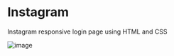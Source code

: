 # Instagram
Instagram responsive login page using HTML and CSS

![image](https://user-images.githubusercontent.com/60483392/182965129-709b33fd-621d-47a9-856c-8f37bab57caf.png)
